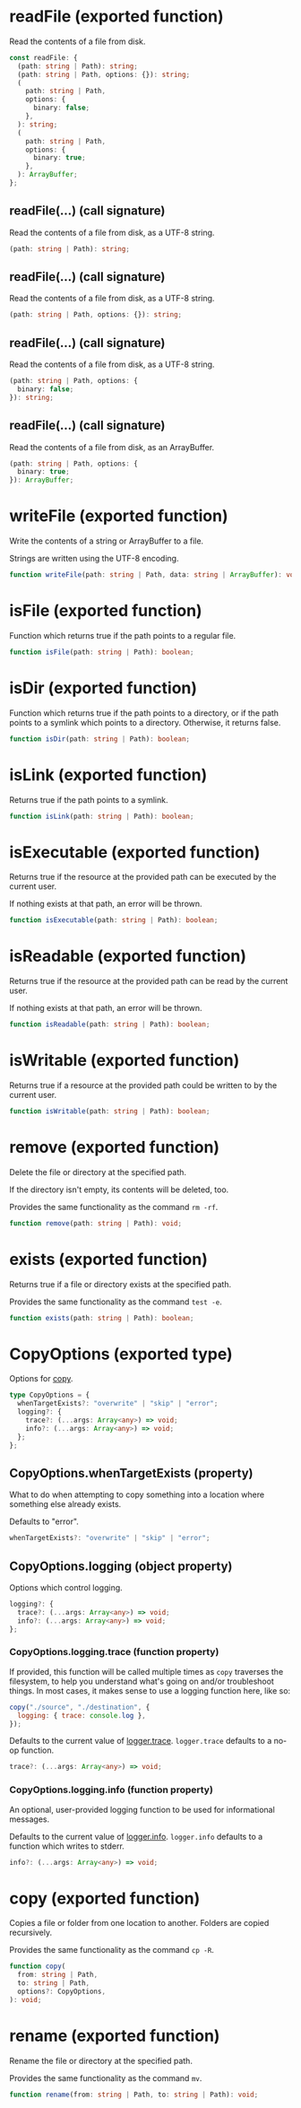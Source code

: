 <!-- INPUT:
/**
 * Read the contents of a file from disk.
 */
export const readFile: {
  /**
   * Read the contents of a file from disk, as a UTF-8 string.
   */
  (path: string | Path): string;

  /**
   * Read the contents of a file from disk, as a UTF-8 string.
   */
  (path: string | Path, options: {}): string;

  /**
   * Read the contents of a file from disk, as a UTF-8 string.
   */
  (path: string | Path, options: { binary: false }): string;

  /**
   * Read the contents of a file from disk, as an ArrayBuffer.
   */
  (path: string | Path, options: { binary: true }): ArrayBuffer;
};

/**
 * Write the contents of a string or ArrayBuffer to a file.
 *
 * Strings are written using the UTF-8 encoding.
 */
export function writeFile(
  path: string | Path,
  data: string | ArrayBuffer
): void;

/**
 * Function which returns true if the path points to a regular file.
 */
export function isFile(path: string | Path): boolean;

/**
 * Function which returns true if the path points to a directory, or if the
 * path points to a symlink which points to a directory. Otherwise, it returns
 * false.
 */
export function isDir(path: string | Path): boolean;

/**
 * Returns true if the path points to a symlink.
 */
export function isLink(path: string | Path): boolean;

/**
 * Returns true if the resource at the provided path can be executed by the
 * current user.
 *
 * If nothing exists at that path, an error will be thrown.
 */
export function isExecutable(path: string | Path): boolean;

/**
 * Returns true if the resource at the provided path can be read by the current
 * user.
 *
 * If nothing exists at that path, an error will be thrown.
 */
export function isReadable(path: string | Path): boolean;

/**
 * Returns true if a resource at the provided path could be written to by the
 * current user.
 */
export function isWritable(path: string | Path): boolean;

/**
 * Delete the file or directory at the specified path.
 *
 * If the directory isn't empty, its contents will be deleted, too.
 *
 * Provides the same functionality as the command `rm -rf`.
 */
export function remove(path: string | Path): void;

/**
 * Returns true if a file or directory exists at the specified path.
 *
 * Provides the same functionality as the command `test -e`.
 */
export function exists(path: string | Path): boolean;

/**
 * Options for {@link copy}.
 */
export type CopyOptions = {
  /**
   * What to do when attempting to copy something into a location where
   * something else already exists.
   *
   * Defaults to "error".
   */
  whenTargetExists?: "overwrite" | "skip" | "error";

  /** Options which control logging. */
  logging?: {
    /**
     * If provided, this function will be called multiple times as `copy`
     * traverses the filesystem, to help you understand what's going on and/or
     * troubleshoot things. In most cases, it makes sense to use a logging
     * function here, like so:
     *
     * ```js
     * copy("./source", "./destination", {
     *   logging: { trace: console.log },
     * });
     * ```
     *
     * Defaults to the current value of {@link logger.trace}. `logger.trace`
     * defaults to a no-op function.
     */
    trace?: (...args: Array<any>) => void;

    /**
     * An optional, user-provided logging function to be used for informational
     * messages.
     *
     * Defaults to the current value of {@link logger.info}. `logger.info`
     * defaults to a function which writes to stderr.
     */
    info?: (...args: Array<any>) => void;
  };
};

/**
 * Copies a file or folder from one location to another.
 * Folders are copied recursively.
 *
 * Provides the same functionality as the command `cp -R`.
 */
export function copy(
  from: string | Path,
  to: string | Path,
  options?: CopyOptions
): void;

/**
 * Rename the file or directory at the specified path.
 *
 * Provides the same functionality as the command `mv`.
 */
export function rename(from: string | Path, to: string | Path): void;

-->
# readFile (exported function)

Read the contents of a file from disk.

```ts
const readFile: {
  (path: string | Path): string;
  (path: string | Path, options: {}): string;
  (
    path: string | Path,
    options: {
      binary: false;
    },
  ): string;
  (
    path: string | Path,
    options: {
      binary: true;
    },
  ): ArrayBuffer;
};
```

## readFile(...) (call signature)

Read the contents of a file from disk, as a UTF-8 string.

```ts
(path: string | Path): string;
```

## readFile(...) (call signature)

Read the contents of a file from disk, as a UTF-8 string.

```ts
(path: string | Path, options: {}): string;
```

## readFile(...) (call signature)

Read the contents of a file from disk, as a UTF-8 string.

```ts
(path: string | Path, options: {
  binary: false;
}): string;
```

## readFile(...) (call signature)

Read the contents of a file from disk, as an ArrayBuffer.

```ts
(path: string | Path, options: {
  binary: true;
}): ArrayBuffer;
```

# writeFile (exported function)

Write the contents of a string or ArrayBuffer to a file.

Strings are written using the UTF-8 encoding.

```ts
function writeFile(path: string | Path, data: string | ArrayBuffer): void;
```

# isFile (exported function)

Function which returns true if the path points to a regular file.

```ts
function isFile(path: string | Path): boolean;
```

# isDir (exported function)

Function which returns true if the path points to a directory, or if the
path points to a symlink which points to a directory. Otherwise, it returns
false.

```ts
function isDir(path: string | Path): boolean;
```

# isLink (exported function)

Returns true if the path points to a symlink.

```ts
function isLink(path: string | Path): boolean;
```

# isExecutable (exported function)

Returns true if the resource at the provided path can be executed by the
current user.

If nothing exists at that path, an error will be thrown.

```ts
function isExecutable(path: string | Path): boolean;
```

# isReadable (exported function)

Returns true if the resource at the provided path can be read by the current
user.

If nothing exists at that path, an error will be thrown.

```ts
function isReadable(path: string | Path): boolean;
```

# isWritable (exported function)

Returns true if a resource at the provided path could be written to by the
current user.

```ts
function isWritable(path: string | Path): boolean;
```

# remove (exported function)

Delete the file or directory at the specified path.

If the directory isn't empty, its contents will be deleted, too.

Provides the same functionality as the command `rm -rf`.

```ts
function remove(path: string | Path): void;
```

# exists (exported function)

Returns true if a file or directory exists at the specified path.

Provides the same functionality as the command `test -e`.

```ts
function exists(path: string | Path): boolean;
```

# CopyOptions (exported type)

Options for [copy](#).

```ts
type CopyOptions = {
  whenTargetExists?: "overwrite" | "skip" | "error";
  logging?: {
    trace?: (...args: Array<any>) => void;
    info?: (...args: Array<any>) => void;
  };
};
```

## CopyOptions.whenTargetExists (property)

What to do when attempting to copy something into a location where
something else already exists.

Defaults to "error".

```ts
whenTargetExists?: "overwrite" | "skip" | "error";
```

## CopyOptions.logging (object property)

Options which control logging.

```ts
logging?: {
  trace?: (...args: Array<any>) => void;
  info?: (...args: Array<any>) => void;
};
```

### CopyOptions.logging.trace (function property)

If provided, this function will be called multiple times as `copy`
traverses the filesystem, to help you understand what's going on and/or
troubleshoot things. In most cases, it makes sense to use a logging
function here, like so:

```js
copy("./source", "./destination", {
  logging: { trace: console.log },
});
```

Defaults to the current value of [logger.trace](#). `logger.trace`
defaults to a no-op function.

```ts
trace?: (...args: Array<any>) => void;
```

### CopyOptions.logging.info (function property)

An optional, user-provided logging function to be used for informational
messages.

Defaults to the current value of [logger.info](#). `logger.info`
defaults to a function which writes to stderr.

```ts
info?: (...args: Array<any>) => void;
```

# copy (exported function)

Copies a file or folder from one location to another.
Folders are copied recursively.

Provides the same functionality as the command `cp -R`.

```ts
function copy(
  from: string | Path,
  to: string | Path,
  options?: CopyOptions,
): void;
```

# rename (exported function)

Rename the file or directory at the specified path.

Provides the same functionality as the command `mv`.

```ts
function rename(from: string | Path, to: string | Path): void;
```

<!-- OUTPUT.frontmatter:
null
-->
<!-- OUTPUT.warnings:
[
  "No link URL provided for \"copy\"; falling back to \"#\"",
  "No link URL provided for \"logger.trace\"; falling back to \"#\"",
  "No link URL provided for \"logger.info\"; falling back to \"#\""
]
-->
